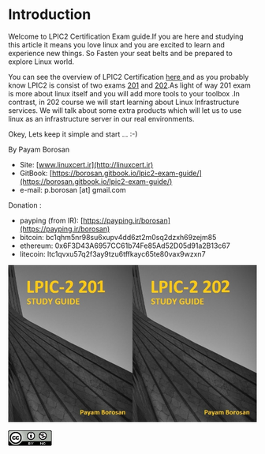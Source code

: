 # Introduction

Welcome to LPIC2 Certification Exam guide.If you are here and studying this article it means you love linux and you are excited to learn and experience new things. So Fasten your seat belts and be prepared to explore Linux world.

You can see the overview of LPIC2 Certification [here ](http://www.lpi.org/our-certifications/lpic-2-overview)and as you probably know LPIC2 is consist of two exams [201](http://www.lpi.org/our-certifications/exam-201-objectives) and [202](http://www.lpi.org/our-certifications/exam-202-objectives).As light of way 201 exam is more about linux itself and you will add more tools to your toolbox .In contrast, in 202 course we will start learning about Linux Infrastructure services. We will talk about some extra products which will let us to use linux as an infrastructure server in our real environments.

Okey, Lets keep it simple and start ... :-)

By Payam Borosan

* Site: [www.linuxcert.ir](http://linuxcert.ir)
* GitBook: [https://borosan.gitbook.io/lpic2-exam-guide/](https://borosan.gitbook.io/lpic2-exam-guide/)
* e-mail: p.borosan \[at] gmail.com

Donation :

* payping (from IR): [https://payping.ir/borosan](https://payping.ir/borosan)
* bitcoin: bc1qhm5nr98su6xupv4dd6zt2m0sq2dzxh69zejm85
* ethereum: 0x6F3D43A6957CC61b74Fe85Ad52D05d91a2B13c67
* litecoin: ltc1qvxu57q2f3ay9tzu6tffkayc65te80vax9wzxn7

![](.gitbook/assets/lpic2-201&202.jpg)

![](.gitbook/assets/CC-BY-NC-icon-88x31.png)
